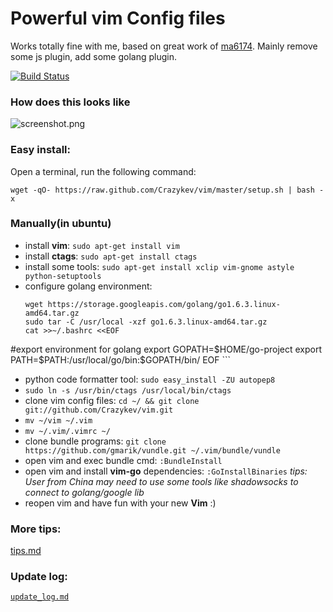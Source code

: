 # Powerful vim Config files

Works totally fine with me, based on great work of [ma6174](https://github.com/ma6174/vim). 
Mainly remove some js plugin, add some golang plugin.

[![Build Status](https://travis-ci.org/crazykev/vim.png?branch=master)](https://travis-ci.org/crazykev/vim)

### How does this looks like

![screenshot.png](screenshot.png)

### Easy install:

Open a terminal, run the following command:

`wget -qO- https://raw.github.com/Crazykev/vim/master/setup.sh | bash -x`

### Manually(in ubuntu)

- install **vim**: `sudo apt-get install vim`
- install **ctags**: `sudo apt-get install ctags`
- install some tools: `sudo apt-get install xclip vim-gnome astyle python-setuptools`
- configure golang environment:
    ```
    wget https://storage.googleapis.com/golang/go1.6.3.linux-amd64.tar.gz
    sudo tar -C /usr/local -xzf go1.6.3.linux-amd64.tar.gz
    cat >>~/.bashrc <<EOF
#export environment for golang
export GOPATH=\$HOME/go-project
export PATH=\$PATH:/usr/local/go/bin:\$GOPATH/bin/
EOF
    ```

- python code formatter tool: `sudo easy_install -ZU autopep8`
- `sudo ln -s /usr/bin/ctags /usr/local/bin/ctags`
- clone vim config files: `cd ~/ && git clone git://github.com/Crazykev/vim.git`
- `mv ~/vim ~/.vim`
- `mv ~/.vim/.vimrc ~/`
- clone bundle programs: `git clone https://github.com/gmarik/vundle.git ~/.vim/bundle/vundle`
- open vim and exec bundle cmd: `:BundleInstall`
- open vim and install **vim-go** dependencies: `:GoInstallBinaries`  *tips: User from China may need to use some tools like shadowsocks to connect to golang/google lib*
- reopen vim and have fun with your new **Vim** :)

### More tips:

[tips.md](tips.md)

### Update log:

[`update_log.md`](update_log.md)

